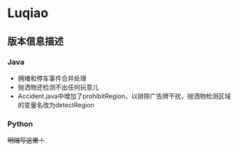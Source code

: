 # Luqiao
## 版本信息描述
### Java
- 拥堵和停车事件合并处理
- 抛洒物还检测不出任何玩意儿
- Accident.java中增加了prohibitRegion，以排除广告牌干扰，抛洒物检测区域的变量名改为detectRegion

### Python
~~明瑞写这里！~~

